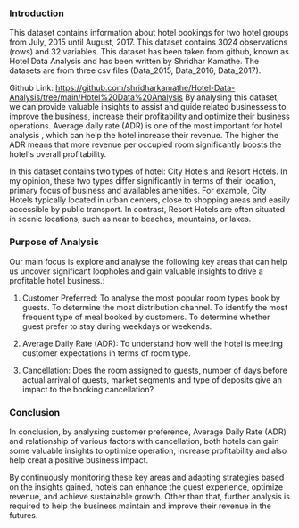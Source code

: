 ### Introduction
This dataset contains information about hotel bookings for two hotel groups from July, 2015 until August, 2017. This dataset contains 3024 observations (rows) and 32 variables. This dataset has been taken from github, known as Hotel Data Analysis and has been written by Shridhar Kamathe. The datasets are from three csv files (Data_2015, Data_2016, Data_2017).

Github Link: https://github.com/shridharkamathe/Hotel-Data-Analysis/tree/main/Hotel%20Data%20Analysis
By analysing this dataset, we can provide valuable insights to assist and guide related businessess to improve the business, increase their profitability and optimize their business operations. Average daily rate (ADR) is one of the most important for hotel analysis , which can help the hotel increase their revenue. The higher the ADR means that more revenue per occupied room significantly boosts the hotel's overall profitability.

In this dataset contains two types of hotel: City Hotels and Resort Hotels. In my opinion, these two types differ significantly in terms of their location, primary focus of business and availables amenities. For example, City Hotels typically located in urban centers, close to shopping areas and easily accessible by public transport. In contrast, Resort Hotels are often situated in scenic locations, such as near to beaches, mountains, or lakes.

### Purpose of Analysis
Our main focus is explore and analyse the following key areas that can help us uncover significant loopholes and gain valuable insights to drive a profitable hotel business.:

1. Customer Preferred:
   To analyse the most popular room types book by guests.
   To determine the most distribution channel.
   To identify the most frequent type of meal booked by customers.
   To determine whether guest prefer to stay during weekdays or weekends.

2. Average Daily Rate (ADR):
   To understand how well the hotel is meeting customer expectations in terms of room type.

3. Cancellation:
   Does the room assigned to guests, number of days before actual arrival of guests, market segments and type of deposits give an impact to the booking cancellation?

### Conclusion
In conclusion, by analysing customer preference, Average Daily Rate (ADR) and relationship of various factors with cancellation, both hotels can gain some valuable insights to optimize operation, increase profitability and also help creat a positive business impact. 

By continuously monitoring these key areas and adapting strategies based on the insights gained, hotels can enhance the guest experience, optimize revenue, and achieve sustainable growth. Other than that, further analysis is required to help the business maintain and improve their revenue in the futures.
